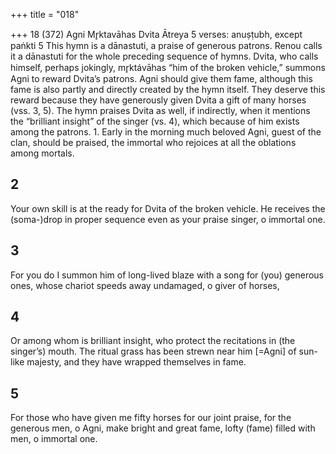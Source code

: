 +++
title = "018"

+++
18 (372)
Agni
Mr̥ktavāhas Dvita Ātreya
5 verses: anuṣṭubh, except paṅkti 5
This hymn is a dānastuti, a praise of generous patrons. Renou calls it a dānastuti for  the whole preceding sequence of hymns. Dvita, who calls himself, perhaps jokingly,  mr̥ktávāhas “him of the broken vehicle,” summons Agni to reward Dvita’s patrons.  Agni should give them fame, although this fame is also partly and directly created  by the hymn itself. They deserve this reward because they have generously given  Dvita a gift of many horses (vss. 3, 5). The hymn praises Dvita as well, if indirectly,  when it mentions the “brilliant insight” of the singer (vs. 4), which because of him  exists among the patrons. 1. Early in the morning much beloved Agni, guest of the clan, should be  praised,
the immortal who rejoices at all the oblations among mortals.
## 2
Your own skill is at the ready for Dvita of the broken vehicle.
He receives the (soma-)drop in proper sequence even as your praise  singer, o immortal one.
## 3
For you do I summon him of long-lived blaze with a song for (you)  generous ones,
whose chariot speeds away undamaged, o giver of horses,
## 4
Or among whom is brilliant insight, who protect the recitations in (the  singer’s) mouth.
The ritual grass has been strewn near him [=Agni] of sun-like majesty,  and they have wrapped themselves in fame.
## 5
For those who have given me fifty horses for our joint praise,
for the generous men, o Agni, make bright and great fame, lofty (fame)  filled with men, o immortal one.